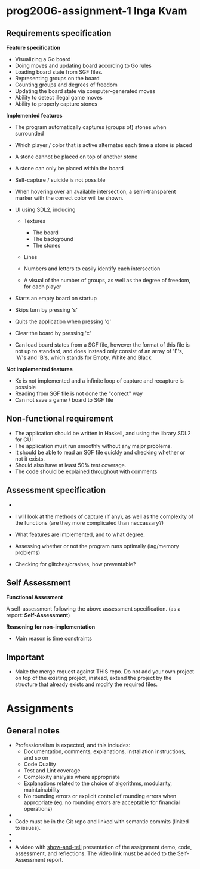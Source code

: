 # prog2006-assignment-1 Inga Kvam



## Requirements specification

**Feature specification**

* Visualizing a Go board
* Doing moves and updating board according to Go rules
* Loading board state from SGF files.
* Representing groups on the board
* Counting groups and degrees of freedom
* Updating the board state via computer-generated moves
* Ability to detect illegal game moves
* Ability to properly capture stones



**Implemented features**

* The program automatically captures (groups of) stones when surrounded
* Which player / color that is active alternates each time a stone is placed
* A stone cannot be placed on top of another stone
* A stone can only be placed within the board
* Self-capture / suicide is not possible
* When hovering over an available intersection, a semi-transparent marker with the correct color will be shown.
* UI using SDL2, including
  * Textures
    * The board
    * The background
    * The stones

  * Lines
  * Numbers and letters to easily identify each intersection
  * A visual of the number of groups, as well as the degree of freedom, for each player

* Starts an empty board on startup
* Skips turn by pressing 's'
* Quits the application when pressing 'q'
* Clear the board by pressing 'c'
* Can load board states from a SGF file, however the format of this file is not up to standard, and does instead only consist of an array of 'E's, 'W's and 'B's, which stands for Empty, White and Black





 **Not implemented features**

* Ko is not implemented and a infinite loop of capture and recapture is possible
* Reading from SGF file is not done the "correct" way
* Can not save a game / board to SGF file





## Non-functional requirement

* The application should be written in Haskell, and using the library SDL2 for GUI
* The application must run smoothly without any major problems.
* It should be able to read an SGF file quickly and checking whether or not it exists.
* Should also have at least 50% test coverage.
* The code should be explained throughout with comments



## Assessment specification

* 

* I will look at the methods of capture (if any), as well as the complexity of the functions (are they more complicated than neccassary?)

* What features are implemented, and to what degree.

* Assessing whether or not the program runs optimally (lag/memory problems)

* Checking for glitches/crashes, how preventable?

  



## Self Assessment

**Functional Assesment**

A self-assessment following the above assessment specification. (as a report: **Self-Assessment**)




**Reasoning for non-implementation**

* Main reason is time constraints













## Important
* Make the merge request against THIS repo. Do not add your own project on top of the existing project, instead, extend the project by the structure that already exists and modify the required files.









# Assignments

## General notes

* Professionalism is expected, and this includes:
  * Documentation, comments, explanations, installation instructions, and so on
  * Code Quality
  * Test and Lint coverage
  * Complexity analysis where appropriate
  * Explanations related to the choice of algorithms, modularity, maintainability
  * No rounding errors or explicit control of rounding errors when appropriate (eg. no rounding errors are acceptable for financial operations)
* 
* Code must be in the Git repo and linked with semantic commits (linked to issues).
* 
* 
* A video with [show-and-tell](https://en.wikipedia.org/wiki/Show_and_tell) presentation of the assignment demo, code, assessment, and reflections. The video link must be added to the Self-Assessment report.


